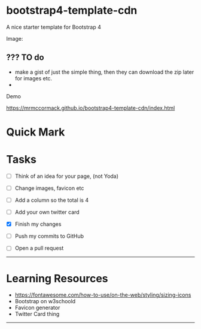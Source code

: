 # bootstrap4-template-cdn

A nice starter template for Bootstrap 4

Image:



## ??? TO do
- make a gist of just the simple thing, then they can download the zip later for images etc.
- 
Demo

https://mrmccormack.github.io/bootstrap4-template-cdn/index.html


# Quick Mark
# Tasks

- [ ] Think of an idea for your page, (not Yoda)
- [ ] Change images, favicon etc
- [ ] Add a column so the total is 4
- [ ] Add your own twitter card

- [x] Finish my changes
- [ ] Push my commits to GitHub
- [ ] Open a pull request
---




# Learning Resources

- https://fontawesome.com/how-to-use/on-the-web/styling/sizing-icons
- Bootstrap on w3schoold
- Favicon generator
- Twitter Card thing

---